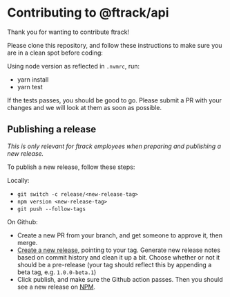 # Contributing to @ftrack/api

Thank you for wanting to contribute ftrack!

Please clone this repository, and follow these instructions to make sure you are in a clean spot before coding:

Using node version as reflected in `.nvmrc`, run:

- yarn install
- yarn test

If the tests passes, you should be good to go. Please submit a PR with your changes and we will look at them as soon as possible.

## Publishing a release

_This is only relevant for ftrack employees when preparing and publishing a new release._

To publish a new release, follow these steps:

Locally:

- `git switch -c release/<new-release-tag>`
- `npm version <new-release-tag>`
- `git push --follow-tags`

On Github:

- Create a new PR from your branch, and get someone to approve it, then merge.
- [Create a new release](https://github.com/ftrackhq/ftrack-web-widget/releases/new), pointing to your tag. Generate new release notes based on commit history and clean it up a bit. Choose whether or not it should be a pre-release (your tag should reflect this by appending a beta tag, e.g. `1.0.0-beta.1`)
- Click publish, and make sure the Github action passes. Then you should see a new release on [NPM](https://www.npmjs.com/package/@ftrack/web-widget).
